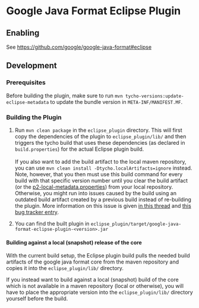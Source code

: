 # Google Java Format Eclipse Plugin

## Enabling

See https://github.com/google/google-java-format#eclipse

## Development

### Prerequisites

Before building the plugin, make sure to run `mvn
tycho-versions:update-eclipse-metadata` to update the bundle version in
`META-INF/MANIFEST.MF`.

### Building the Plugin

1) Run `mvn clean package` in the `eclipse_plugin` directory. This will first copy the dependencies
of the plugin to `eclipse_plugin/lib/` and then triggers the tycho build that uses these
dependencies (as declared in `build.properties`) for the actual Eclipse plugin build.<br><br>
If you also want to add the build artifact to the local maven repository, you can use
`mvn clean install -Dtycho.localArtifacts=ignore` instead. Note, however, that you then must use
this build command for every build with that specific version number until you clear the build
artifact (or the
[p2-local-metadata.properties](https://wiki.eclipse.org/Tycho/Target_Platform#Locally_built_artifacts))
from your local repository. Otherwise, you might run into issues caused by the build using an
outdated build artifact created by a previous build instead of re-building the plugin. More
information on this issue is given
[in this thread](https://www.eclipse.org/lists/tycho-user/msg00952.html) and
[this bug tracker entry](https://bugs.eclipse.org/bugs/show_bug.cgi?id=355367).

2) You can find the built plugin in
`eclipse_plugin/target/google-java-format-eclipse-plugin-<version>.jar`

#### Building against a local (snapshot) release of the core

With the current build setup, the Eclipse plugin build pulls the needed build
artifacts of the google java format core from the maven repository and copies it
into the `eclipse_plugin/lib/` directory.

If you instead want to build against a local (snapshot) build of the core which
is not available in a maven repository (local or otherwise), you will have to
place the appropriate version into the `eclipse_plugin/lib/` directory yourself
before the build.
